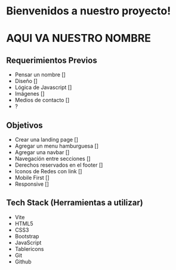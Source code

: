 # Bienvenidos a nuestro proyecto! 
# AQUI VA NUESTRO NOMBRE


## Requerimientos Previos

- Pensar un nombre []
- Diseño []
- Lógica de Javascript []
- Imágenes []
- Medios de contacto []
- ?

## Objetivos

- Crear una landing page []
- Agregar un menu hamburguesa []
- Agregar una navbar []
- Navegación entre secciones []
- Derechos reservados en el footer []
- Iconos de Redes con link []
- Mobile First []
- Responsive []

## Tech Stack (Herramientas a utilizar)

- Vite
- HTML5
- CSS3
- Bootstrap
- JavaScript
- Tablericons
- Git
- Github